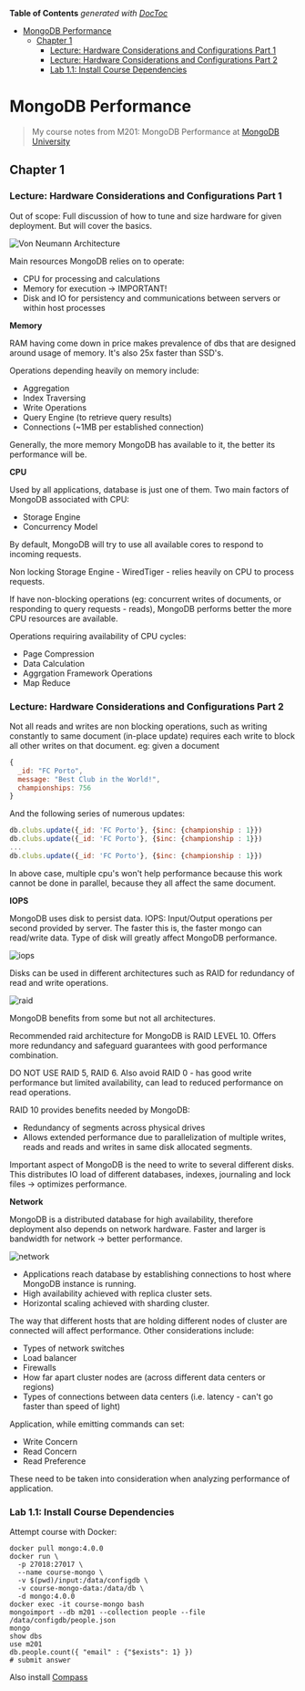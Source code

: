 <!-- START doctoc generated TOC please keep comment here to allow auto update -->
<!-- DON'T EDIT THIS SECTION, INSTEAD RE-RUN doctoc TO UPDATE -->
**Table of Contents**  *generated with [DocToc](https://github.com/thlorenz/doctoc)*

- [MongoDB Performance](#mongodb-performance)
  - [Chapter 1](#chapter-1)
    - [Lecture: Hardware Considerations and Configurations Part 1](#lecture-hardware-considerations-and-configurations-part-1)
    - [Lecture: Hardware Considerations and Configurations Part 2](#lecture-hardware-considerations-and-configurations-part-2)
    - [Lab 1.1: Install Course Dependencies](#lab-11-install-course-dependencies)

<!-- END doctoc generated TOC please keep comment here to allow auto update -->

# MongoDB Performance

> My course notes from M201: MongoDB Performance at [MongoDB University](https://university.mongodb.com/)

## Chapter 1

### Lecture: Hardware Considerations and Configurations Part 1

Out of scope: Full discussion of how to tune and size hardware for given deployment. But will cover the basics.

![Von Neumann Architecture](images/vn-arch.png "Von Neumann Architecture")

Main resources MongoDB relies on to operate:
- CPU for processing and calculations
- Memory for execution -> IMPORTANT!
- Disk and IO for persistency and communications between servers or within host processes

**Memory**

RAM having come down in price makes prevalence of dbs that are designed around usage of memory. It's also 25x faster than SSD's.

Operations depending heavily on memory include:
- Aggregation
- Index Traversing
- Write Operations
- Query Engine (to retrieve query results)
- Connections (~1MB per established connection)

Generally, the more memory MongoDB has available to it, the better its performance will be.

**CPU**

Used by all applications, database is just one of them. Two main factors of MongoDB associated with CPU:
- Storage Engine
- Concurrency Model

By default, MongoDB will try to use all available cores to respond to incoming requests.

Non locking Storage Engine - WiredTiger - relies heavily on CPU to process requests.

If have non-blocking operations (eg: concurrent writes of documents, or responding to query requests - reads), MongoDB performs better the more CPU resources are available.

Operations requiring availability of CPU cycles:
- Page Compression
- Data Calculation
- Aggrgation Framework Operations
- Map Reduce

### Lecture: Hardware Considerations and Configurations Part 2

Not all reads and writes are non blocking operations, such as writing constantly to same document (in-place update) requires each write to block all other writes on that document. eg: given a document

```javascript
{
  _id: "FC Porto",
  message: "Best Club in the World!",
  championships: 756
}
```

And the following series of numerous updates:

```javascript
db.clubs.update({_id: 'FC Porto'}, {$inc: {championship : 1}})
db.clubs.update({_id: 'FC Porto'}, {$inc: {championship : 1}})
...
db.clubs.update({_id: 'FC Porto'}, {$inc: {championship : 1}})
```

In above case, multiple cpu's won't help performance because this work cannot be done in parallel, because they all affect the same document.

**IOPS**

MongoDB uses disk to persist data. IOPS: Input/Output operations per second provided by server. The faster this is, the faster mongo can read/write data. Type of disk will greatly affect MongoDB performance.

![iops](images/vn-arch.png "iops")

Disks can be used in different architectures such as RAID for redundancy of read and write operations.

![raid](images/raid.png "raid")

MongoDB benefits from some but not all architectures.

Recommended raid architecture for MongoDB is RAID LEVEL 10. Offers more redundancy and safeguard guarantees with good performance combination.

DO NOT USE RAID 5, RAID 6. Also avoid RAID 0 - has good write performance but limited availability, can lead to reduced performance on read operations.

RAID 10 provides benefits needed by MongoDB:
- Redundancy of segments across physical drives
- Allows extended performance due to parallelization of multiple writes, reads and reads and writes in same disk allocated segments.

Important aspect of MongoDB is the need to write to several different disks. This distributes IO load of different databases, indexes, journaling and lock files -> optimizes performance.

**Network**

MongoDB is a distributed database for high availability, therefore deployment also depends on network hardware. Faster and larger is bandwidth for network -> better performance.

![network](images/network.png "network")

- Applications reach database by establishing connections to host where MongoDB instance is running.
- High availability achieved with replica cluster sets.
- Horizontal scaling achieved with sharding cluster.

The way that different hosts that are holding different nodes of cluster are connected will affect performance. Other considerations include:
- Types of network switches
- Load balancer
- Firewalls
- How far apart cluster nodes are (across different data centers or regions)
- Types of connections between data centers (i.e. latency - can't go faster than speed of light)

Application, while emitting commands can set:
- Write Concern
- Read Concern
- Read Preference

These need to be taken into consideration when analyzing performance of application.

### Lab 1.1: Install Course Dependencies

Attempt course with Docker:

```shell
docker pull mongo:4.0.0
docker run \
  -p 27018:27017 \
  --name course-mongo \
  -v $(pwd)/input:/data/configdb \
  -v course-mongo-data:/data/db \
  -d mongo:4.0.0
docker exec -it course-mongo bash
mongoimport --db m201 --collection people --file /data/configdb/people.json
mongo
show dbs
use m201
db.people.count({ "email" : {"$exists": 1} })
# submit answer
```

Also install [Compass](https://www.mongodb.com/download-center#compass)